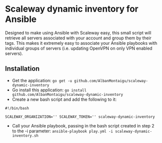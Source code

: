 # Scaleway dynamic inventory for Ansible

Designed to make using Ansible with Scaleway easy, this small script will
retrieve all servers associated with your account and group them by their
tags. This makes it extremely easy to associate your Ansible playbooks with
individual groups of servers (i.e. updating OpenVPN on only VPN enabled
servers).

## Installation

* Get the application: `go get -u github.com/AlbanMontaigu/scaleway-dynamic-inventory`
* Go install this application: `go install github.com/AlbanMontaigu/scaleway-dynamic-inventory`
* Create a new bash script and add the following to it:
```
#!/bin/bash

SCALEWAY_ORGANIZATION='' SCALEWAY_TOKEN='' scaleway-dynamic-inventory
```
* Call your Ansible playbook, passing in the bash script created in step 2 to the -i parameter: `ansible-playbook play.yml -i scaleway-dynamic-inventory.sh`
